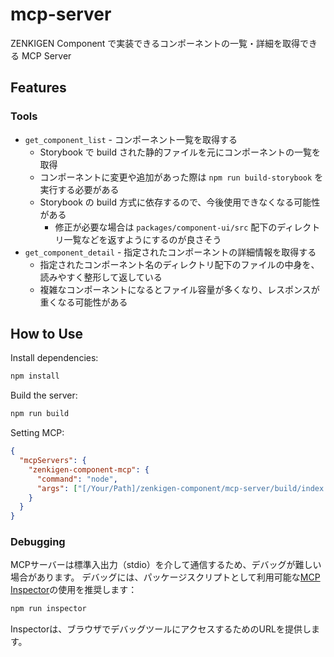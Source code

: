 # mcp-server

ZENKIGEN Component で実装できるコンポーネントの一覧・詳細を取得できる MCP Server

## Features

### Tools

- `get_component_list` - コンポーネント一覧を取得する
  - Storybook で build された静的ファイルを元にコンポーネントの一覧を取得
  - コンポーネントに変更や追加があった際は `npm run build-storybook` を実行する必要がある
  - Storybook の build 方式に依存するので、今後使用できなくなる可能性がある
    - 修正が必要な場合は `packages/component-ui/src` 配下のディレクトリ一覧などを返すようにするのが良さそう
- `get_component_detail` - 指定されたコンポーネントの詳細情報を取得する
  - 指定されたコンポーネント名のディレクトリ配下のファイルの中身を、読みやすく整形して返している
  - 複雑なコンポーネントになるとファイル容量が多くなり、レスポンスが重くなる可能性がある

## How to Use

Install dependencies:

```bash
npm install
```

Build the server:

```bash
npm run build
```

Setting MCP:

```json filename="~/.cursor/mcp.json"
{
  "mcpServers": {
    "zenkigen-component-mcp": {
      "command": "node",
      "args": ["[/Your/Path]/zenkigen-component/mcp-server/build/index.js"]
    }
  }
}
```

### Debugging

MCPサーバーは標準入出力（stdio）を介して通信するため、デバッグが難しい場合があります。
デバッグには、パッケージスクリプトとして利用可能な[MCP Inspector](https://github.com/modelcontextprotocol/inspector)の使用を推奨します：

```bash
npm run inspector
```

Inspectorは、ブラウザでデバッグツールにアクセスするためのURLを提供します。
